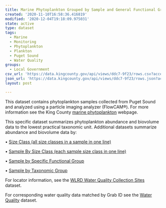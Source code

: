 ```yaml
---
title: Marine Phytoplankton Grouped by Sample and General Functional Group
created: '2020-11-10T16:58:36.416819'
modified: '2020-12-04T19:18:09.975031'
state: active
type: dataset
tags:
  - Marine
  - Monitoring
  - Phytoplankton
  - Plankton
  - Puget Sound
  - Water Quality
groups:
  - Local Government
csv_url: 'https://data.kingcounty.gov/api/views/ddc7-9f23/rows.csv?accessType=DOWNLOAD'
json_url: 'https://data.kingcounty.gov/api/views/ddc7-9f23/rows.json?accessType=DOWNLOAD'
layout: post

---
```

<p>This dataset contains phytoplankton samples collected from Puget Sound and analyzed using a particle imaging analyzer (FlowCAM®). For more information see the King County <a href="https://green2.kingcounty.gov/marine/Monitoring/Phytoplankton" > marine phytoplankton</a> webpage. </p>
<p>This specific dataset summarizes phytoplankton abundance and biovolume data to the lowest practical taxonomic unit. Additional datasets summarize abundance and biovolume data by:</p>
<p>•	 <a href="https://data.kingcounty.gov/Environment-Waste-Management/Phytoplankton-Grouped-by-Size-Class/ap4k-tvru" >Size Class  (all size classes in a sample in one line)</a></p>
<p>•	 <a href="https://data.kingcounty.gov/Environment-Waste-Management/Phytoplankton-Grouped-by-Sample-and-Size-Class/qah3-t5yd" >Sample By Size Class (each sample size class in one line)</a></p>
<p>•	 <a href="https://data.kingcounty.gov/dataset/Phytoplankton-Grouped-by-Sample-and-Specific-Funct/xyty-wq8n" >Sample by Specific Functional Group</a></p>
<p>•	 <a href="https://data.kingcounty.gov/Environment-Waste-Management/Marine-Phytoplankton-Samples-by-Taxonomic-Group/uydm-m3ym" >Sample by Taxonomic Group</a></p>
<p>For locator information, see the <a href="https://data.kingcounty.gov/dataset/WLRD-Sites/wbhs-bbzf">WLRD Water Quality Collection Sites</a> dataset.</p>
<p>For corresponding water quality data matched by Grab ID see the <a href="https://data.kingcounty.gov/Environment-Waste-Management/Water-Quality/vwmt-pvjw">Water Quality</a> dataset.</p>
